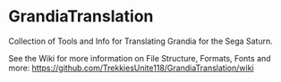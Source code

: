 # GrandiaTranslation
Collection of Tools and Info for Translating Grandia for the Sega Saturn.

See the Wiki for more information on File Structure, Formats, Fonts and more:
https://github.com/TrekkiesUnite118/GrandiaTranslation/wiki
